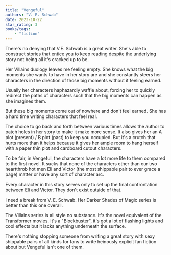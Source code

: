 ```yaml
---
title: "Vengeful"
authors: "V. E. Schwab"
date: 2023-10-22
star_rating: 3
books/tags:
    - "fiction"
---
```

There's no denying that V.E. Schwab is a great writer. She's able to construct stories that entice you to keep reading despite the underlying story not being all it's cracked up to be.

Her Villains duology leaves me feeling empty. She knows what the big moments she wants to have in her story are and she constantly steers her characters in the direction of those big moments without it feeling earned.

<!--more-->

Usually her characters haphazardly waffle about, forcing her to quickly redirect the paths of characters such that the big moments can happen as she imagines them.

But these big moments come out of nowhere and don't feel earned. She has a hard time writing characters that feel real.

The choice to go back and forth between various times allows the author to patch holes in her story to make it make more sense. It also gives her an A plot (present) / B plot (past) to keep you occupied. But it's a crutch that hurts more than it helps because it gives her ample room to hang herself with a paper thin plot and cardboard cutout characters.

To be fair, in Vengeful, the characters have a lot more life to them compared to the first novel. It sucks that none of the characters other than our two heartthrob hot men Eli and Victor (the most shippable pair to ever grace a page) matter or have any sort of character arc.

Every character in this story serves only to set up the final confrontation between Eli and Victor. They don't exist outside of that.

I need a break from V. E. Schwab. Her Darker Shades of Magic series is better than this one overall.

The Villains series is all style no substance. It's the novel equivalent of the Transformer movies. It's a "Blockbuster", it's got a lot of flashing lights and cool effects but it lacks anything underneath the surface.

There's nothing stopping someone from writing a great story with sexy shippable pairs of all kinds for fans to write heinously explicit fan fiction about but Vengeful isn't one of them.